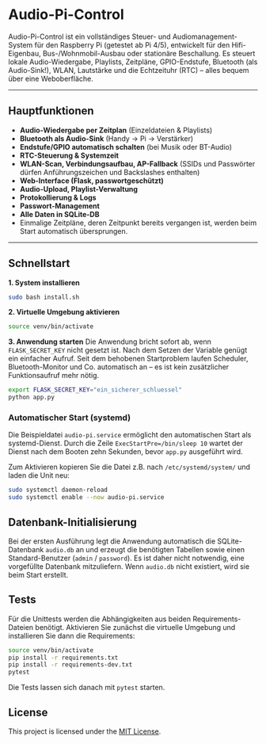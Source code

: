 # Audio-Pi-Control

Audio-Pi-Control ist ein vollständiges Steuer- und Audiomanagement-System für den Raspberry Pi (getestet ab Pi 4/5), entwickelt für den Hifi-Eigenbau, Bus-/Wohnmobil-Ausbau oder stationäre Beschallung. Es steuert lokale Audio-Wiedergabe, Playlists, Zeitpläne, GPIO-Endstufe, Bluetooth (als Audio-Sink!), WLAN, Lautstärke und die Echtzeituhr (RTC) – alles bequem über eine Weboberfläche.

---

## Hauptfunktionen

- **Audio-Wiedergabe per Zeitplan** (Einzeldateien & Playlists)
- **Bluetooth als Audio-Sink** (Handy → Pi → Verstärker)
- **Endstufe/GPIO automatisch schalten** (bei Musik oder BT-Audio)
- **RTC-Steuerung & Systemzeit**
- **WLAN-Scan, Verbindungsaufbau, AP-Fallback** (SSIDs und Passwörter dürfen Anführungszeichen und Backslashes enthalten)
- **Web-Interface (Flask, passwortgeschützt)**
- **Audio-Upload, Playlist-Verwaltung**
- **Protokollierung & Logs**
- **Passwort-Management**
- **Alle Daten in SQLite-DB**
- Einmalige Zeitpläne, deren Zeitpunkt bereits vergangen ist, werden beim Start automatisch übersprungen.

---

## Schnellstart

**1. System installieren**
```bash
sudo bash install.sh
```

**2. Virtuelle Umgebung aktivieren**
```bash
source venv/bin/activate
```
**3. Anwendung starten**
Die Anwendung bricht sofort ab, wenn `FLASK_SECRET_KEY` nicht gesetzt ist. Nach
dem Setzen der Variable genügt ein einfacher Aufruf. Seit dem behobenen
Startproblem laufen Scheduler, Bluetooth-Monitor und Co. automatisch an – es
ist kein zusätzlicher Funktionsaufruf mehr nötig.

```bash
export FLASK_SECRET_KEY="ein_sicherer_schluessel"
python app.py
```

### Automatischer Start (systemd)

Die Beispieldatei `audio-pi.service` ermöglicht den automatischen Start als systemd-Dienst.
Durch die Zeile `ExecStartPre=/bin/sleep 10` wartet der Dienst nach dem Booten zehn Sekunden, bevor `app.py` ausgeführt wird.

Zum Aktivieren kopieren Sie die Datei z.B. nach `/etc/systemd/system/` und laden die Unit neu:
```bash
sudo systemctl daemon-reload
sudo systemctl enable --now audio-pi.service
```

## Datenbank-Initialisierung

Bei der ersten Ausführung legt die Anwendung automatisch die SQLite-Datenbank `audio.db` an und erzeugt die benötigten Tabellen sowie einen Standard-Benutzer (`admin` / `password`). Es ist daher nicht notwendig, eine vorgefüllte Datenbank mitzuliefern. Wenn `audio.db` nicht existiert, wird sie beim Start erstellt.

## Tests

Für die Unittests werden die Abhängigkeiten aus beiden Requirements-Dateien benötigt. Aktivieren Sie zunächst die virtuelle Umgebung und installieren Sie dann die Requirements:

```bash
source venv/bin/activate
pip install -r requirements.txt
pip install -r requirements-dev.txt
pytest
```

Die Tests lassen sich danach mit `pytest` starten.

## License

This project is licensed under the [MIT License](LICENSE).

